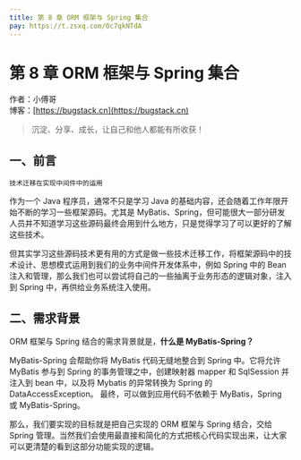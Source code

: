 ```yaml
---
title: 第 8 章 ORM 框架与 Spring 集合
pay: https://t.zsxq.com/0c7qkNTdA
---
```


# 第 8 章 ORM 框架与 Spring 集合

作者：小傅哥
<br/>博客：[https://bugstack.cn](https://bugstack.cn)

>沉淀、分享、成长，让自己和他人都能有所收获！

## 一、前言

`技术迁移在实现中间件中的运用`

作为一个 Java 程序员，通常不只是学习 Java 的基础内容，还会随着工作年限开始不断的学习一些框架源码。尤其是 MyBatis、Spring，但可能很大一部分研发人员并不知道学习这些源码最终会用到什么地方，只是觉得学习了可以更好的了解这些技术。

但其实学习这些源码技术更有用的方式是做一些技术迁移工作，将框架源码中的技术设计、思想模式运用到我们的业务中间件开发体系中，例如 Spring 中的 Bean 注入和管理，那么我们也可以尝试将自己的一些抽离于业务形态的逻辑对象，注入到 Spring 中，再供给业务系统注入使用。

## 二、需求背景

ORM 框架与 Spring 结合的需求背景就是，**什么是 MyBatis-Spring？**

MyBatis-Spring 会帮助你将 MyBatis 代码无缝地整合到 Spring 中。它将允许 MyBatis 参与到 Spring 的事务管理之中，创建映射器 mapper 和 SqlSession 并注入到 bean 中，以及将 Mybatis 的异常转换为 Spring 的 DataAccessException。 最终，可以做到应用代码不依赖于 MyBatis，Spring 或 MyBatis-Spring。

那么，我们要实现的目标就是把自己实现的 ORM 框架与 Spring 结合，交给 Spring 管理。当然我们会使用最直接和简化的方式把核心代码实现出来，让大家可以更清楚的看到这部分功能实现的逻辑。